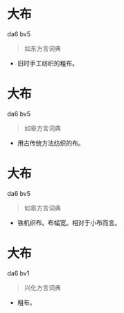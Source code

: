 # 大布
da6 bv5
> 如东方言词典
- 旧时手工纺织的粗布。

# 大布
da6 bv5
> 如皋方言词典
- 用古传统方法纺织的布。

# 大布
da6 bv5
> 如皋方言词典
- 铁机织布。布幅宽。相对于小布而言。

# 大布
da6 bv1
> 兴化方言词典
- 粗布。
